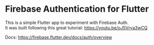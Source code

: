# Firebase Authentication for Flutter

This is a simple Flutter app to experiment with Firebase Auth.  
It was built following this great tutorial: https://youtu.be/oJ5Vrya3wCQ  

Docs: https://firebase.flutter.dev/docs/auth/overview
